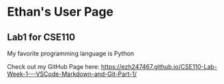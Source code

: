 # Ethan's User Page
## Lab1 for CSE110
My favorite programming language is Python

Check out my GitHub Page here: https://ezh247467.github.io/CSE110-Lab-Week-1---VSCode-Markdown-and-Git-Part-1/
